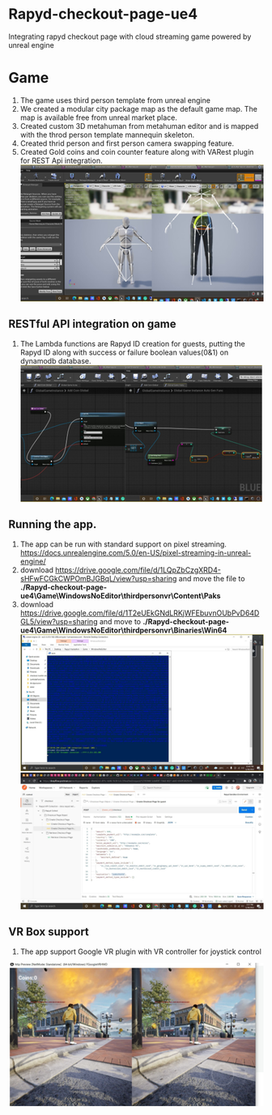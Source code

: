 # Rapyd-checkout-page-ue4
Integrating rapyd checkout page with cloud streaming game powered by unreal engine

# Game
1. The game uses third person template from unreal engine
2. We created a modular city package map as the default game map. The map is available free from unreal market place.
3. Created custom 3D metahuman from metahuman editor and is mapped with the throd person template mannequin skeleton.
4. Created thrid person and first person camera swapping feature.
5. Created Gold coins and coin counter feature along with VARest plugin for REST Api integration.
![alt text](./screenshots/1.jpg)
## RESTful API integration on game
1. The Lambda functions are Rapyd ID creation for guests, putting the Rapyd ID along with success or failure boolean values(0&1) on dynamodb database.
![alt text](./screenshots/2.jpg)
## Running the app. 
1. The app can be run with standard support on pixel streaming. https://docs.unrealengine.com/5.0/en-US/pixel-streaming-in-unreal-engine/
2. download https://drive.google.com/file/d/1LQpZbCzgXRD4-sHFwFCGkCWPOmBJGBqL/view?usp=sharing and move the file to **./Rapyd-checkout-page-ue4\Game\WindowsNoEditor\thirdpersonvr\Content\Paks**
3. download https://drive.google.com/file/d/1T2eUEkGNdLRKjWFEbuvnOUbPvD64DGL5/view?usp=sharing and move to **./Rapyd-checkout-page-ue4\Game\WindowsNoEditor\thirdpersonvr\Binaries\Win64**
![alt text](./screenshots/3.jpg)
![alt text](./screenshots/4.jpg)
## VR Box support
1. The app support Google VR plugin with VR controller for joystick control

![alt text](./screenshots/5.jpg)
